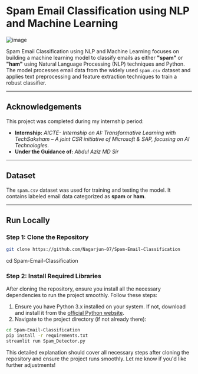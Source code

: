 # Spam Email Classification using NLP and Machine Learning  
![image](https://github.com/user-attachments/assets/71058c8a-2cc0-42c5-af0d-9118a3cfa323)

Spam Email Classification using NLP and Machine Learning focuses on building a machine learning model to classify emails as either **"spam"** or **"ham"** using Natural Language Processing (NLP) techniques and Python. The model processes email data from the widely used `spam.csv` dataset and applies text preprocessing and feature extraction techniques to train a robust classifier.

---

## Acknowledgements  

This project was completed during my internship period:  

- **Internship:** *AICTE- Internship on AI: Transformative Learning with TechSaksham – A joint CSR initiative of Microsoft & SAP, focusing on AI Technologies.*  
- **Under the Guidance of:** *Abdul Aziz MD Sir*  

---

## Dataset  

The `spam.csv` dataset was used for training and testing the model. It contains labeled email data categorized as **spam** or **ham**.

---

## Run Locally  

### Step 1: Clone the Repository  

```bash
git clone https://github.com/Nagarjun-07/Spam-Email-Classification
```
cd Spam-Email-Classification

### Step 2: Install Required Libraries  

After cloning the repository, ensure you install all the necessary dependencies to run the project smoothly. Follow these steps:
1. Ensure you have Python 3.x installed on your system. If not, download and install it from the [official Python website](https://www.python.org/).  
2. Navigate to the project directory (if not already there):  

```bash
cd Spam-Email-Classification
pip install -r requirements.txt
streamlit run Spam_Detector.py
```
This detailed explanation should cover all necessary steps after cloning the repository and ensure the project runs smoothly. Let me know if you'd like further adjustments!


